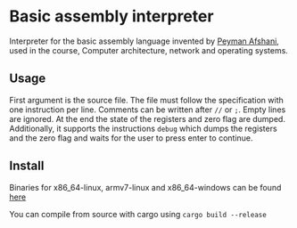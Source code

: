 # Basic assembly interpreter

Interpreter for the basic assembly language invented by [Peyman Afshani](https://pure.au.dk/portal/da/persons/peyman%40cs.au.dk), used in the course, Computer architecture, network and operating systems.

## Usage
First argument is the source file. The file must follow the specification with one instruction per line. Comments can be written after `//` or `;`. Empty lines are ignored. At the end the state of the registers and zero flag are dumped. Additionally, it supports the instructions `debug` which dumps the registers and the zero flag and waits for the user to press enter to continue.

## Install
Binaries for x86_64-linux, armv7-linux and x86_64-windows can be found [here](https://github.com/Daniel-Anker-Hermansen/basic_asm_interpreter/releases/tag/v1.0.0)

You can compile from source with cargo using `cargo build --release`
